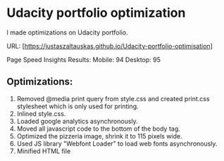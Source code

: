 # Udacity portfolio optimization

I made optimizations on Udacity portfolio.

URL: [https://justaszaltauskas.github.io/Udacity-portfolio-optimisation]

Page Speed Insights Results:
Mobile: 94
Desktop: 95

## Optimizations:
1. Removed @media print query from style.css and created print.css stylesheet which is only used for printing.
2. Inlined style.css.
3. Loaded google analytics asynchronously.
4. Moved all javascript code to the bottom of the body tag.
5. Optimized the pizzeria image, shrink it to 115 pixels wide.
6. Used JS library "Webfont Loader" to load web fonts asynchronously.
7. Minified HTML file
